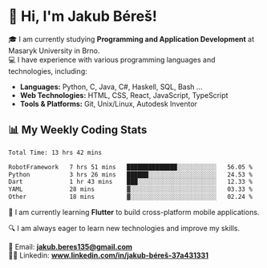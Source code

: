 # 👋 Hi, I'm Jakub Béreš!

🎓 I am currently studying **Programming and Application Development** at Masaryk University in Brno.  
💻 I have experience with various programming languages and technologies, including:  
   - **Languages:** Python, C, Java, C#, Haskell, SQL, Bash ...  
   - **Web Technologies:** HTML, CSS, React, JavaScript, TypeScript  
   - **Tools & Platforms:** Git, Unix/Linux, Autodesk Inventor

## 📊 My Weekly Coding Stats
<!--START_SECTION:waka-->

```txt
Total Time: 13 hrs 42 mins

RobotFramework   7 hrs 51 mins   ██████████████░░░░░░░░░░░   56.05 %
Python           3 hrs 26 mins   ██████░░░░░░░░░░░░░░░░░░░   24.53 %
Dart             1 hr 43 mins    ███░░░░░░░░░░░░░░░░░░░░░░   12.33 %
YAML             28 mins         ▓░░░░░░░░░░░░░░░░░░░░░░░░   03.33 %
Other            18 mins         ▓░░░░░░░░░░░░░░░░░░░░░░░░   02.24 %
```

<!--END_SECTION:waka-->

🚀 I am currently learning **Flutter** to build cross-platform mobile applications.  

🔍 I am always eager to learn new technologies and improve my skills.  

📩 Email:        **jakub.beres135@gmail.com**  
🧑‍💻 Linkedin:     **www.linkedin.com/in/jakub-béreš-37a431331**


